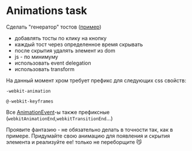 # Animations task

Сделать "генератор" тостов ([пример](http://s.codepen.io/boomerang/3eb788afbed484f4d511fc311219ec4c1416422926007/index.html))

* добавлять тосты по клику на кнопку
* каждый тост через определенное время скрывать
* после скрытия удалять элемент из dom
* js - по минимуму
* использовать event delegation
* использовать transform

На данный момент хром требует префикс для следующих css свойств:

`-webkit-animation`

`@-webkit-keyframes`

Все [AnimationEvent](https://developer.mozilla.org/en-US/docs/Web/Guide/CSS/Using_CSS_animations)-ы также префиксные (`webkitAnimationEnd`,`webkitTransitionEnd`...)

Проявите фантазию - не обязательно делать в точности так, как в примере. Придумайте свою анимацию для появления и скрытия элемента и реализуйте ее! только не переборщите :smirk_cat: 